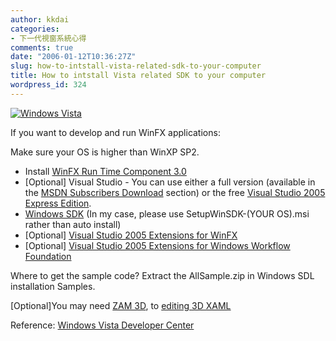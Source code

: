 ```yaml
---
author: kkdai
categories:
- 下一代視窗系統心得
comments: true
date: "2006-01-12T10:36:27Z"
slug: how-to-intstall-vista-related-sdk-to-your-computer
title: How to intstall Vista related SDK to your computer
wordpress_id: 324
---
```


[![Windows Vista](http://msdn.microsoft.com/windowsvista/images/shared/header_logo.jpg)](http://go.microsoft.com/?linkid=3968490)

If you want to develop and run WinFX applications: 

Make sure your OS is higher than WinXP SP2.

  * Install [WinFX Run Time Component 3.0](http://www.microsoft.com/downloads/details.aspx?familyid=BD3BA2D5-6ADB-4FB2-A3AA-E16A9EA5603F&displaylang=en)
  * [Optional] Visual Studio - You can use either a full version (available in the [MSDN Subscribers Download](http://msdn.microsoft.com/subscriptions/) section) or the free [Visual Studio 2005 Express Edition](http://msdn.microsoft.com/vstudio/express/default.aspx). 
  * [Windows SDK](http://www.microsoft.com/downloads/details.aspx?FamilyId=2297BDC9-B5AE-4B8A-B601-EEF54A52867A&displaylang=en) (In my case, please use SetupWinSDK-(YOUR OS).msi rather than auto install)
  * [Optional] [Visual Studio 2005 Extensions for WinFX](http://www.microsoft.com/downloads/details.aspx?FamilyId=D1336F3E-E677-426B-925C-C84A54654414&displaylang=en)
  * [Optional] [Visual Studio 2005 Extensions for Windows Workflow Foundation](http://www.microsoft.com/downloads/details.aspx?FamilyId=589E23DD-503E-4179-9858-D080C669F8B9&displaylang=en)

Where to get the sample code? Extract the AllSample.zip in Windows SDL installation Samples.

[Optional]You may need [ZAM 3D](http://www.erain.com/downloads/trials/InfoRequest.asp?d=21), to [editing 3D XAML](http://geekswithblogs.net/pakistan/archive/2005/05/05/39024.aspx)

Reference: [Windows Vista Developer Center](http://msdn.microsoft.com/windowsvista/getthebeta/default.aspx)
